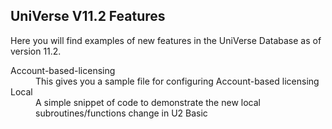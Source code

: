 ## UniVerse V11.2 Features

Here you will find examples of new features in the UniVerse Database as of version 11.2.

<dl>
   <dt>Account-based-licensing</dt>
   <dd>This gives you a sample file for configuring Account-based licensing</dd>
   
   <dt>Local</dt>
   <dd>A simple snippet of code to demonstrate the new local subroutines/functions change in U2 Basic</dd>
</dl>
